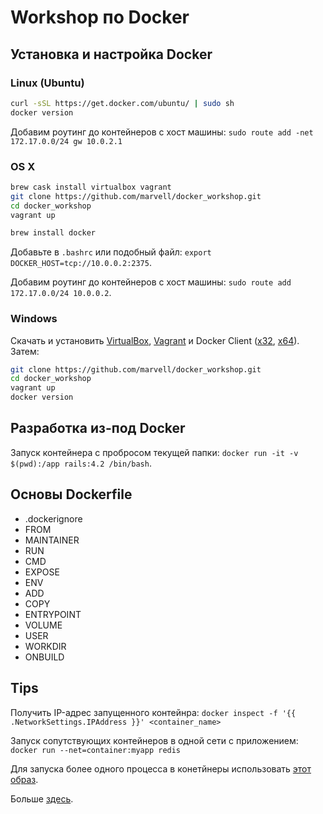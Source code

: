 # Workshop по Docker

## Установка и настройка Docker

### Linux (Ubuntu)

```bash
curl -sSL https://get.docker.com/ubuntu/ | sudo sh
docker version
```

Добавим роутинг до контейнеров с хост машины: `sudo route add -net 172.17.0.0/24 gw 10.0.2.1`

### OS X

```bash
brew cask install virtualbox vagrant
git clone https://github.com/marvell/docker_workshop.git
cd docker_workshop
vagrant up

brew install docker
```

Добавьте в `.bashrc` или подобный файл: `export DOCKER_HOST=tcp://10.0.0.2:2375`.

Добавим роутинг до контейнеров с хост машины: `sudo route add 172.17.0.0/24 10.0.0.2`.

### Windows

Скачать и установить [VirtualBox](https://www.virtualbox.org/wiki/Downloads), [Vagrant](https://www.vagrantup.com/downloads.html) и Docker Client ([x32](https://master.dockerproject.com/windows/386/docker.exe), [x64](https://master.dockerproject.com/windows/amd64/docker.exe)). Затем:

```bash
git clone https://github.com/marvell/docker_workshop.git
cd docker_workshop
vagrant up
docker version
```

## Разработка из-под Docker

Запуск контейнера с пробросом текущей папки: `docker run -it -v $(pwd):/app rails:4.2 /bin/bash`.

## Основы Dockerfile

- .dockerignore
- FROM
- MAINTAINER
- RUN
- CMD
- EXPOSE
- ENV
- ADD
- COPY
- ENTRYPOINT
- VOLUME
- USER
- WORKDIR
- ONBUILD


## Tips

Получить IP-адрес запущенного контейнра:
`docker inspect -f '{{ .NetworkSettings.IPAddress }}' <container_name>`

Запуск сопутствующих контейнеров в одной сети с приложением:
`docker run --net=container:myapp redis`

Для запуска более одного процесса в конетйнеры использовать [этот образ](https://github.com/phusion/baseimage-docker).

Больше [здесь](https://github.com/wsargent/docker-cheat-sheet).
